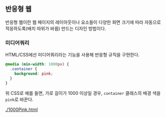 ## 반응형 웹
반응형 웹이란 웹 페이지의 레이아웃이나 요소들이 다양한 화면 크기에 따라 자동으로 적응하도록(배치 따위가 바뀜) 만드는 디자인 방법이다.

### 미디어쿼리
HTML/CSS에선 미디어쿼리라는 기능을 사용해 반응형 규칙을 구현한다.
```css
@media (min-width: 1000px) {
  .container {
    background: pink;
  }
}
```
위 CSS로 예를 들면, 가로 길이가 1000 이상일 경우, `container` 클래스의 배경 색을 `pink`로 바꾼다.

[./1000Pink.html](1000Pink.html)